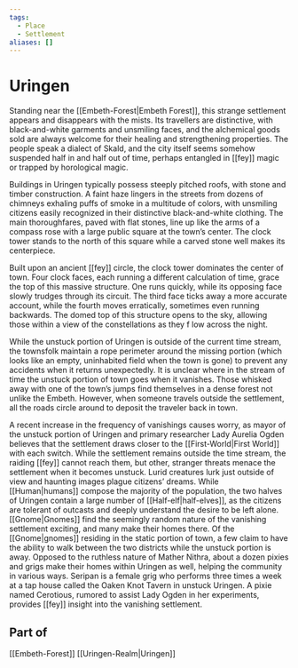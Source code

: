 ```yaml
---
tags:
  - Place
  - Settlement
aliases: []
---
```

# Uringen
Standing near the [[Embeth-Forest|Embeth Forest]], this strange settlement appears and disappears with the mists. Its travellers are distinctive, with black-and-white garments and unsmiling faces, and the alchemical goods sold are always welcome for their healing and strengthening properties. The people speak a dialect of Skald, and the city itself seems somehow suspended half in and half out of time, perhaps entangled in [[fey]] magic or trapped by horological magic. 

Buildings in Uringen typically possess steeply pitched roofs, with stone and timber construction. A faint haze lingers in the streets from dozens of chimneys exhaling puffs of smoke in a multitude of colors, with unsmiling citizens easily recognized in their distinctive black-and-white clothing. The main thoroughfares, paved with flat stones, line up like the arms of a compass rose with a large public square at the town’s center. The clock tower stands to the north of this square while a carved stone well makes its centerpiece. 

Built upon an ancient [[fey]] circle, the clock tower dominates the center of town. Four clock faces, each running a different calculation of time, grace the top of this massive structure. One runs quickly, while its opposing face slowly trudges through its circuit. The third face ticks away a more accurate account, while the fourth moves erratically, sometimes even running backwards. The domed top of this structure opens to the sky, allowing those within a view of the constellations as they f low across the night. 

While the unstuck portion of Uringen is outside of the current time stream, the townsfolk maintain a rope perimeter around the missing portion (which looks like an empty, uninhabited field when the town is gone) to prevent any accidents when it returns unexpectedly. It is unclear where in the stream of time the unstuck portion of town goes when it vanishes. Those whisked away with one of the town’s jumps find themselves in a dense forest not unlike the Embeth. However, when someone travels outside the settlement, all the roads circle around to deposit the traveler back in town. 

A recent increase in the frequency of vanishings causes worry, as mayor of the unstuck portion of Uringen and primary researcher Lady Aurelia Ogden believes that the settlement draws closer to the [[First-World|First World]] with each switch. While the settlement remains outside the time stream, the raiding [[fey]] cannot reach them, but other, stranger threats menace the settlement when it becomes unstuck. Lurid creatures lurk just outside of view and haunting images plague citizens’ dreams. While [[Human|humans]] compose the majority of the population, the two halves of Uringen contain a large number of [[Half-elf|half-elves]], as the citizens are tolerant of outcasts and deeply understand the desire to be left alone. [[Gnome|Gnomes]] find the seemingly random nature of the vanishing settlement exciting, and many make their homes there. Of the [[Gnome|gnomes]] residing in the static portion of town, a few claim to have the ability to walk between the two districts while the unstuck portion is away. Opposed to the ruthless nature of Mather Nithra, about a dozen pixies and grigs make their homes within Uringen as well, helping the community in various ways. Seripan is a female grig who performs three times a week at a tap house called the Oaken Knot Tavern in unstuck Uringen. A pixie named Cerotious, rumored to assist Lady Ogden in her experiments, provides [[fey]] insight into the vanishing settlement.
## Part of
[[Embeth-Forest]]
[[Uringen-Realm|Uringen]]